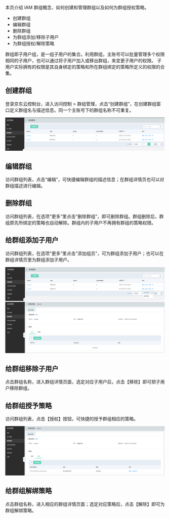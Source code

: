 本页介绍 IAM 群组概念、如何创建和管理群组以及如何为群组授权策略。

- 创建群组
- 编辑群组
- 删除群组
- 为群组添加/移除子用户
- 为群组授权/解除策略

群组即子用户组，是一组子用户的集合。利用群组，主账号可以批量管理多个权限相同的子用户，也可以通过将子用户加入或移出群组，来变更子用户的权限。
子用户实际拥有的权限是其自身绑定的策略和所在群组绑定的策略所定义的权限的合集。


## 创建群组

登录京东云控制台，进入访问控制 > 群组管理，点击“创建群组”，在创建群组窗口定义群组名与描述信息。同一个主账号下的群组名称不可重复。

![群组创建](../../../../image/IAM/GroupManagement/grouplist.png)

## 编辑群组

访问群组列表，点击“编辑”，可快捷编辑群组的描述信息；在群组详情页也可以对群组描述进行编辑。


## 删除群组

访问群组列表，在选项“更多”里点击“删除群组”，即可删除群组。群组删除后，群组原先所绑定的策略也自动解除。群组内的子用户不再拥有群组的策略权限。


## 给群组添加子用户

访问群组列表，在选项“更多”里点击“添加组员”，可为群组添加子用户；也可以在群组详情页里为群组添加子用户。

![群组列表添加组员按钮弹窗页面](../../../../image/IAM/GroupManagement/adduser1.png)
![群组列表添加组员按钮弹窗页面](../../../../image/IAM/GroupManagement/adduser2.png)

## 给群组移除子用户

点击群组名称，进入群组详情页面，选定对应子用户后，点击【移除】即可把子用户移除群组。


## 给群组授予策略

访问群组列表，点击【授权】按钮，可快捷的授予群组相应的策略。

![群组列表授予策略](../../../../image/IAM/GroupManagement/attachpolicy.png)

## 给群组解绑策略

点击群组名称，进入相应的群组详情页面；选定对应策略后，点击【解除】即可为群组解绑策略。

